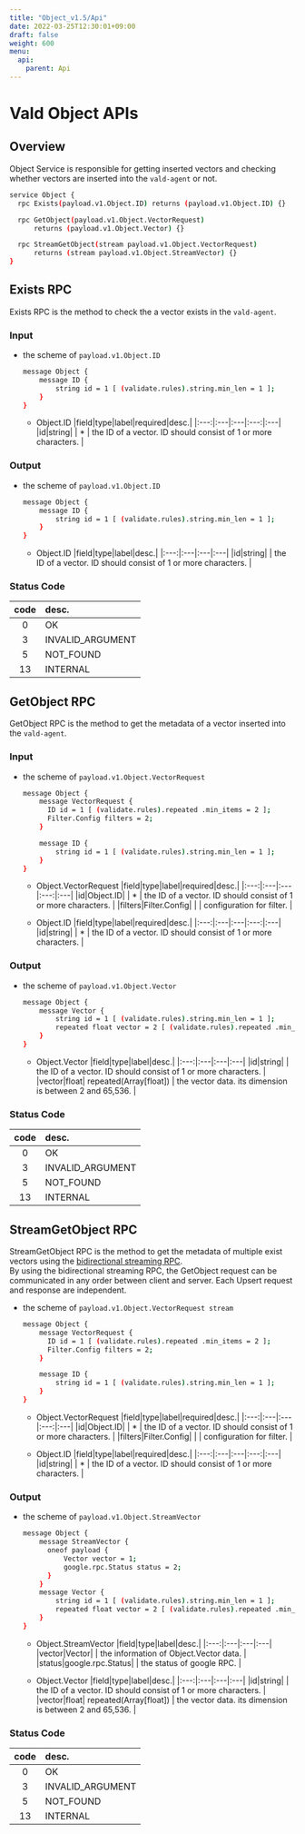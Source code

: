 ```yaml
---
title: "Object_v1.5/Api"
date: 2022-03-25T12:30:01+09:00
draft: false
weight: 600
menu:
  api:
    parent: Api
---
```


# Vald Object APIs

## Overview

Object Service is responsible for getting inserted vectors and checking whether vectors are inserted into the `vald-agent` or not.

```bash
service Object {
  rpc Exists(payload.v1.Object.ID) returns (payload.v1.Object.ID) {}

  rpc GetObject(payload.v1.Object.VectorRequest)
      returns (payload.v1.Object.Vector) {}

  rpc StreamGetObject(stream payload.v1.Object.VectorRequest)
      returns (stream payload.v1.Object.StreamVector) {}
}
```

## Exists RPC

Exists RPC is the method to check the a vector exists in the `vald-agent`.

### Input

- the scheme of `payload.v1.Object.ID`

  ```bash
  message Object {
      message ID {
          string id = 1 [ (validate.rules).string.min_len = 1 ];
      }
  }
  ```

  - Object.ID
    |field|type|label|required|desc.|
    |:---:|:---|:---|:---:|:---|
    |id|string| | \* | the ID of a vector. ID should consist of 1 or more characters. |

### Output

- the scheme of `payload.v1.Object.ID`

  ```bash
  message Object {
      message ID {
          string id = 1 [ (validate.rules).string.min_len = 1 ];
      }
  }
  ```

  - Object.ID
    |field|type|label|desc.|
    |:---:|:---|:---|:---|
    |id|string| | the ID of a vector. ID should consist of 1 or more characters. |

### Status Code

| code | desc.            |
| :--: | :--------------- |
|  0   | OK               |
|  3   | INVALID_ARGUMENT |
|  5   | NOT_FOUND        |
|  13  | INTERNAL         |

## GetObject RPC

GetObject RPC is the method to get the metadata of a vector inserted into the `vald-agent`.

### Input

- the scheme of `payload.v1.Object.VectorRequest`

  ```bash
  message Object {
      message VectorRequest {
        ID id = 1 [ (validate.rules).repeated .min_items = 2 ];
        Filter.Config filters = 2;
      }

      message ID {
          string id = 1 [ (validate.rules).string.min_len = 1 ];
      }
  }
  ```

  - Object.VectorRequest
    |field|type|label|required|desc.|
    |:---:|:---|:---|:---:|:---|
    |id|Object.ID| | \* | the ID of a vector. ID should consist of 1 or more characters. |
    |filters|Filter.Config| | | configuration for filter. |

  - Object.ID
    |field|type|label|required|desc.|
    |:---:|:---|:---|:---:|:---|
    |id|string| | \* | the ID of a vector. ID should consist of 1 or more characters. |

### Output

- the scheme of `payload.v1.Object.Vector`

  ```bash
  message Object {
      message Vector {
          string id = 1 [ (validate.rules).string.min_len = 1 ];
          repeated float vector = 2 [ (validate.rules).repeated .min_items = 2 ];
      }
  }
  ```

  - Object.Vector
    |field|type|label|desc.|
    |:---:|:---|:---|:---|
    |id|string| | the ID of a vector. ID should consist of 1 or more characters. |
    |vector|float| repeated(Array[float]) | the vector data. its dimension is between 2 and 65,536. |

### Status Code

| code | desc.            |
| :--: | :--------------- |
|  0   | OK               |
|  3   | INVALID_ARGUMENT |
|  5   | NOT_FOUND        |
|  13  | INTERNAL         |

## StreamGetObject RPC

StreamGetObject RPC is the method to get the metadata of multiple exist vectors using the [bidirectional streaming RPC](https://grpc.io/docs/what-is-grpc/core-concepts/#bidirectional-streaming-rpc).<br>
By using the bidirectional streaming RPC, the GetObject request can be communicated in any order between client and server.
Each Upsert request and response are independent.

- the scheme of `payload.v1.Object.VectorRequest stream`

  ```bash
  message Object {
      message VectorRequest {
        ID id = 1 [ (validate.rules).repeated .min_items = 2 ];
        Filter.Config filters = 2;
      }

      message ID {
          string id = 1 [ (validate.rules).string.min_len = 1 ];
      }
  }
  ```

  - Object.VectorRequest
    |field|type|label|required|desc.|
    |:---:|:---|:---|:---:|:---|
    |id|Object.ID| | \* | the ID of a vector. ID should consist of 1 or more characters. |
    |filters|Filter.Config| | | configuration for filter. |

  - Object.ID
    |field|type|label|required|desc.|
    |:---:|:---|:---|:---:|:---|
    |id|string| | \* | the ID of a vector. ID should consist of 1 or more characters. |

### Output

- the scheme of `payload.v1.Object.StreamVector`

  ```bash
  message Object {
      message StreamVector {
        oneof payload {
            Vector vector = 1;
            google.rpc.Status status = 2;
        }
      }
      message Vector {
          string id = 1 [ (validate.rules).string.min_len = 1 ];
          repeated float vector = 2 [ (validate.rules).repeated .min_items = 2 ];
      }
  }
  ```

  - Object.StreamVector
    |field|type|label|desc.|
    |:---:|:---|:---|:---|
    |vector|Vector| | the information of Object.Vector data. |
    |status|google.rpc.Status| | the status of google RPC. |

  - Object.Vector
    |field|type|label|desc.|
    |:---:|:---|:---|:---|
    |id|string| | the ID of a vector. ID should consist of 1 or more characters. |
    |vector|float| repeated(Array[float]) | the vector data. its dimension is between 2 and 65,536. |

### Status Code

| code | desc.            |
| :--: | :--------------- |
|  0   | OK               |
|  3   | INVALID_ARGUMENT |
|  5   | NOT_FOUND        |
|  13  | INTERNAL         |

